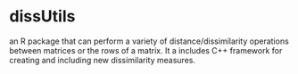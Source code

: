 dissUtils
=============

an R package that can perform a variety of distance/dissimilarity operations between matrices or the rows of a matrix. It a includes C++ framework for creating and including new dissimilarity measures.
